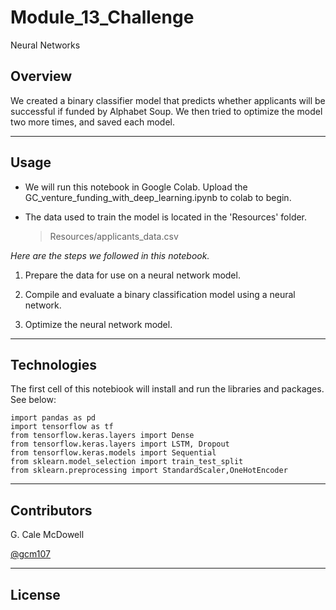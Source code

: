 # Module_13_Challenge
Neural Networks

## Overview
We created a binary classifier model that predicts whether applicants will be successful if funded by Alphabet Soup. We then tried to optimize the model two more times, and saved each model. 

---

## Usage
* We will run this notebook in Google Colab. Upload the GC_venture_funding_with_deep_learning.ipynb to colab to begin. 

* The data used to train the model is located in the 'Resources' folder. 
    > Resources/applicants_data.csv


_Here are the steps we followed in this notebook._

1. Prepare the data for use on a neural network model.

2. Compile and evaluate a binary classification model using a neural network.

3. Optimize the neural network model.

---

## Technologies
The first cell of this notebiook will install and run the libraries and packages. See below:
```
import pandas as pd
import tensorflow as tf
from tensorflow.keras.layers import Dense
from tensorflow.keras.layers import LSTM, Dropout 
from tensorflow.keras.models import Sequential
from sklearn.model_selection import train_test_split
from sklearn.preprocessing import StandardScaler,OneHotEncoder
```


---

## Contributors

G. Cale McDowell



[@gcm107](https://github.com/gcm107)

---

## License

